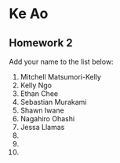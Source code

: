 # Ke Ao


## Homework 2

Add your name to the list below:

1. Mitchell Matsumori-Kelly
2. Kelly Ngo 
3. Ethan Chee
4. Sebastian Murakami
5. Shawn Iwane
6. Nagahiro Ohashi
7. Jessa Llamas
8. 
9. 
10. 
